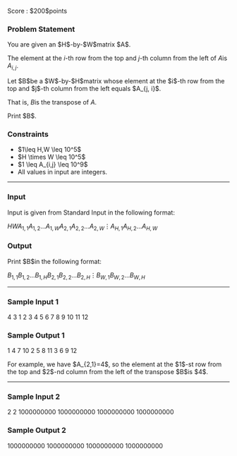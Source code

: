 
<div>

<span>

<span>

<p>
Score : $200$points
</p>

<div>

<section>

### **Problem Statement**

<p>
You are given an $H$-by-$W$matrix $A$.

The element at the $i$-th row from the top and $j$-th column from the left of $A$is $A_{i,j}$.
</p>

<p>
Let $B$be a $W$-by-$H$matrix whose element at the $i$-th row from the top and $j$-th column from the left equals $A_{j, i}$.

That is, $B$is the transpose of $A$.
</p>

<p>
Print $B$.
</p>

</section>

</div>

<div>

<section>

### **Constraints**

<ul>

<li>
$1\leq H,W \leq 10^5$
</li>

<li>
$H \times W \leq 10^5$
</li>

<li>
$1 \leq A_{i,j} \leq 10^9$
</li>

<li>
All values in input are integers.
</li>

</ul>

</section>

</div>

---

<div>

<div>

<section>

### **Input**

<p>
Input is given from Standard Input in the following format:
</p>

<div>

$H$$W$$A_{1,1}$$A_{1,2}$$\ldots$$A_{1,W}$$A_{2,1}$$A_{2,2}$$\ldots$$A_{2,W}$$\vdots$$A_{H,1}$$A_{H,2}$$\ldots$$A_{H,W}$
</div>

</section>

</div>

<div>

<section>

### **Output**

<p>
Print $B$in the following format:
</p>

<div>

$B_{1,1}$$B_{1,2}$$\ldots$$B_{1,H}$$B_{2,1}$$B_{2,2}$$\ldots$$B_{2,H}$$\vdots$$B_{W,1}$$B_{W,2}$$\ldots$$B_{W,H}$
</div>

</section>

</div>

</div>

---

<div>

<section>

### **Sample Input 1**

<div>

4 3
1 2 3
4 5 6
7 8 9
10 11 12

</div>

</section>

</div>

<div>

<section>

### **Sample Output 1**

<div>

1 4 7 10
2 5 8 11
3 6 9 12

</div>

<p>
For example, we have $A_{2,1}=4$, so the element at the $1$-st row from the top and $2$-nd column from the left of the transpose $B$is $4$.
</p>

</section>

</div>

---

<div>

<section>

### **Sample Input 2**

<div>

2 2
1000000000 1000000000
1000000000 1000000000

</div>

</section>

</div>

<div>

<section>

### **Sample Output 2**

<div>

1000000000 1000000000
1000000000 1000000000

</div>

</section>

</div>

</span>

</span>

</div>
